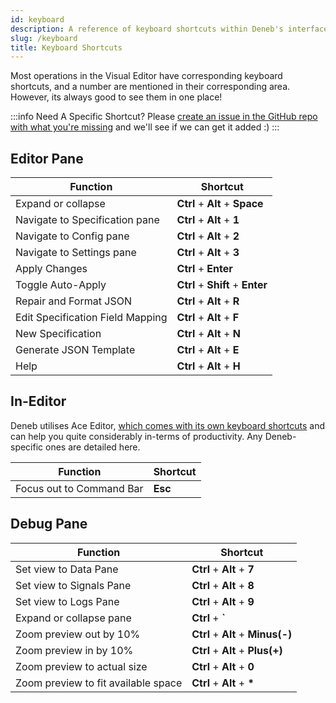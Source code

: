 ```yaml
---
id: keyboard
description: A reference of keyboard shortcuts within Deneb's interface.
slug: /keyboard
title: Keyboard Shortcuts
---
```


Most operations in the Visual Editor have corresponding keyboard shortcuts, and a number are mentioned in their corresponding area. However, its always good to see them in one place!

:::info Need A Specific Shortcut?
Please [create an issue in the GitHub repo with what you're missing](https://github.com/deneb-viz/deneb/issues) and we'll see if we can get it added :)
:::

## Editor Pane

| Function                         | Shortcut                         |
| -------------------------------- | -------------------------------- |
| Expand or collapse               | **Ctrl** + **Alt** + **Space**   |
| Navigate to Specification pane   | **Ctrl** + **Alt** + **1**       |
| Navigate to Config pane          | **Ctrl** + **Alt** + **2**       |
| Navigate to Settings pane        | **Ctrl** + **Alt** + **3**       |
| Apply Changes                    | **Ctrl** + **Enter**             |
| Toggle Auto-Apply                | **Ctrl** + **Shift** + **Enter** |
| Repair and Format JSON           | **Ctrl** + **Alt** + **R**       |
| Edit Specification Field Mapping | **Ctrl** + **Alt** + **F**       |
| New Specification                | **Ctrl** + **Alt** + **N**       |
| Generate JSON Template           | **Ctrl** + **Alt** + **E**       |
| Help                             | **Ctrl** + **Alt** + **H**       |

## In-Editor

Deneb utilises Ace Editor, [which comes with its own keyboard shortcuts](https://github.com/ajaxorg/ace/wiki/Default-Keyboard-Shortcuts) and can help you quite considerably in-terms of productivity. Any Deneb-specific ones are detailed here.

| Function                 | Shortcut |
| ------------------------ | -------- |
| Focus out to Command Bar | **Esc**  |

## Debug Pane

| Function                            | Shortcut                          |
| ----------------------------------- | --------------------------------- |
| Set view to Data Pane               | **Ctrl** + **Alt** + **7**        |
| Set view to Signals Pane            | **Ctrl** + **Alt** + **8**        |
| Set view to Logs Pane               | **Ctrl** + **Alt** + **9**        |
| Expand or collapse pane             | **Ctrl** + **`**                  |
| Zoom preview out by 10%             | **Ctrl** + **Alt** + **Minus(-)** |
| Zoom preview in by 10%              | **Ctrl** + **Alt** + **Plus(+)**  |
| Zoom preview to actual size         | **Ctrl** + **Alt** + **0**        |
| Zoom preview to fit available space | **Ctrl** + **Alt** + **\***       |
